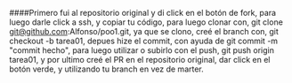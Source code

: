 ####Primero fui al repositorio original y di click en el botón de fork, para luego darle click a ssh, y copiar tu código, para luego clonar con, git clone git@github.com:Alfonso/poo1.git, ya que se clono, creé el branch con, git checkout -b tarea01, depues hize el commit, con ayuda de git commit -m "commit hecho", para luego utilizar o subirlo con el push, git push origin tarea01, y por ultimo creé el PR en el repositorio original, dar click en el botón verde, y utilizando tu branch en vez de marter.

